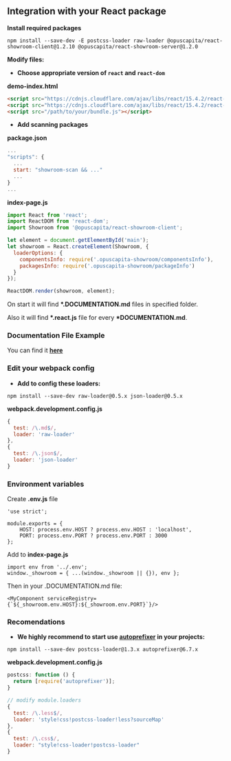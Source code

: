 ## Integration with your React package

**Install required packages**

`npm install --save-dev -E postcss-loader raw-loader @opuscapita/react-showroom-client@1.2.10 @opuscapita/react-showroom-server@1.2.0`

**Modify files:**

* **Choose appropriate version of `react` and `react-dom`**

**demo-index.html**

```html
<script src="https://cdnjs.cloudflare.com/ajax/libs/react/15.4.2/react-with-addons.js"></script>
<script src="https://cdnjs.cloudflare.com/ajax/libs/react/15.4.2/react-dom.js"></script>
<script src="/path/to/your/bundle.js"></script>
```

* **Add scanning packages**

**package.json**

```js
...
"scripts": {
  ...
  start: "showroom-scan && ..."
  ...
}
...
```

**index-page.js**

```js
import React from 'react';
import ReactDOM from 'react-dom';
import Showroom from '@opuscapita/react-showroom-client';

let element = document.getElementById('main');
let showroom = React.createElement(Showroom, {
  loaderOptions: {
    componentsInfo: require('.opuscapita-showroom/componentsInfo'),
    packagesInfo: require('.opuscapita-showroom/packageInfo')
  }
});

ReactDOM.render(showroom, element);
```

On start it will find **\*.DOCUMENTATION.md** files in specified folder.

Also it will find **\*.react.js** file for every **\*DOCUMENTATION.md**.

### Documentation File Example

You can find it [**here**](./example.DOCUMENTATION.md)

### Edit your webpack config

* **Add to config these loaders:**

`npm install --save-dev raw-loader@0.5.x json-loader@0.5.x`

**webpack.development.config.js**

```js
{
  test: /\.md$/,
  loader: 'raw-loader'
},
{
  test: /\.json$/,
  loader: 'json-loader'
}
```

### Environment variables

Create **.env.js** file

```
'use strict';

module.exports = {
    HOST: process.env.HOST ? process.env.HOST : 'localhost',
    PORT: process.env.PORT ? process.env.PORT : 3000
};
```

Add to **index-page.js**

```
import env from '../.env';
window._showroom = { ...(window._showroom || {}), env };
```

Then in your <react-component-name>.DOCUMENTATION.md file:

```
<MyComponent serviceRegistry={`${_showroom.env.HOST}:${_showroom.env.PORT}`}/>
```

### Recomendations

* **We highly recommend to start use [autoprefixer](https://github.com/postcss/autoprefixer) in your projects:**

```
npm install --save-dev postcss-loader@1.3.x autoprefixer@6.7.x
```

**webpack.development.config.js**

```js
postcss: function () {
  return [require('autoprefixer')];
}
```

```js
// modify module.loaders
{
  test: /\.less$/,
  loader: 'style!css!postcss-loader!less?sourceMap'
},
{
  test: /\.css$/,
  loader: "style!css-loader!postcss-loader"
}
```
